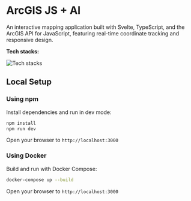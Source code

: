 # ArcGIS JS + AI

An interactive mapping application built with Svelte, TypeScript, and the ArcGIS API for JavaScript, featuring real-time coordinate tracking and responsive design.

**Tech stacks:**

![Tech stacks](https://skillicons.dev/icons?i=svelte,typescript,js,vite,docker,bash)

## Local Setup

### Using npm

Install dependencies and run in dev mode:
```bash
npm install
npm run dev
```

Open your browser to `http://localhost:3000`

### Using Docker

Build and run with Docker Compose:
```bash
docker-compose up --build
```

Open your browser to `http://localhost:3000`